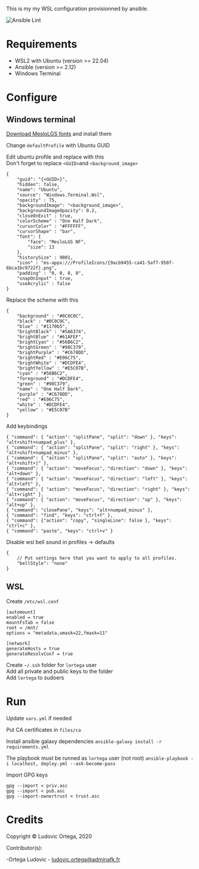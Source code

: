 This is my my WSL configuration provisionned by ansible.

![Ansible Lint](https://github.com/M0NsTeRRR/wsl-ansible/workflows/Ansible%20Lint/badge.svg)

# Requirements

- WSL2 with Ubuntu (version >= 22.04)
- Ansible (version >= 2.12)
- Windows Terminal

# Configure
## Windows terminal
[Download MesloLGS fonts](https://github.com/romkatv/dotfiles-public/tree/master/.local/share/fonts/NerdFonts) and install them

Change `defaultProfile` with Ubuntu GUID  

Edit ubuntu profile and replace with this  
Don't forget to replace `<GUID>`and `<background_image>`  
```
{
    "guid": "{<GUID>}",
    "hidden": false,
    "name": "Ubuntu",
    "source": "Windows.Terminal.Wsl",
    "opacity" : 75,
    "backgroundImage": "<background_image>",
    "backgroundImageOpacity": 0.2,
    "closeOnExit" : true,
    "colorScheme" : "One Half Dark",
    "cursorColor" : "#FFFFFF",
    "cursorShape" : "bar",
    "font": {
        "face": "MesloLGS NF",
        "size": 13
    },
    "historySize" : 9001,
    "icon" : "ms-appx:///ProfileIcons/{9acb9455-ca41-5af7-950f-6bca1bc9722f}.png",
    "padding" : "0, 0, 0, 0",
    "snapOnInput" : true,
    "useAcrylic" : false
}
```

Replace the scheme with this  
```
{
    "background" : "#0C0C0C",
    "black" : "#0C0C0C",
    "blue" : "#1170b5",
    "brightBlack" : "#5A6374",
    "brightBlue" : "#61AFEF",
    "brightCyan" : "#56B6C2",
    "brightGreen" : "#98C379",
    "brightPurple" : "#C678DD",
    "brightRed" : "#E06C75",
    "brightWhite" : "#DCDFE4",
    "brightYellow" : "#E5C07B",
    "cyan" : "#56B6C2",
    "foreground" : "#DCDFE4",
    "green" : "#98C379",
    "name" : "One Half Dark",
    "purple" : "#C678DD",
    "red" : "#E06C75",
    "white" : "#DCDFE4",
    "yellow" : "#E5C07B"
}
```

Add keybindings
```
{ "command": { "action": "splitPane", "split": "down" }, "keys": "alt+shift+numpad_plus" },
{ "command": { "action": "splitPane", "split": "right" }, "keys": "alt+shift+numpad_minus" },
{ "command": { "action": "splitPane", "split": "auto" }, "keys": "alt+shift+|" },
{ "command": { "action": "moveFocus", "direction": "down" }, "keys": "alt+down" },
{ "command": { "action": "moveFocus", "direction": "left" }, "keys": "alt+left" },
{ "command": { "action": "moveFocus", "direction": "right" }, "keys": "alt+right" },
{ "command": { "action": "moveFocus", "direction": "up" }, "keys": "alt+up" },
{ "command": "closePane", "keys": "alt+numpad_minus" },
{ "command": "find", "keys": "ctrl+f" },
{ "command": {"action": "copy", "singleLine": false }, "keys": "ctrl+c" },
{ "command": "paste", "keys": "ctrl+v" }
```

Disable wsl bell sound in profiles -> defaults
```
{
    // Put settings here that you want to apply to all profiles.
    "bellStyle": "none"
}
```

## WSL
Create `/etc/wsl.conf`  
```
[automount]
enabled = true
mountFsTab = false
root = /mnt/
options = "metadata,umask=22,fmask=11"

[network]
generateHosts = true
generateResolvConf = true
```

Create `~/.ssh` folder for `lortega` user  
Add all private and public keys to the folder  
Add `lortega` to sudoers  

#  Run
Update `vars.yml` if needed

Put CA certificates in `files/ca`

Install ansible galaxy dependencies `ansible-galaxy install -r requirements.yml`

The playbook must be runned as `lortega` user (not root)
`ansible-playbook -i localhost, deploy.yml --ask-become-pass`  

Import GPG keys
```
gpg --import < priv.asc
gpg --import < pub.asc
gpg --import-ownertrust < trust.asc
```

# Credits

Copyright © Ludovic Ortega, 2020

Contributor(s):

-Ortega Ludovic - ludovic.ortega@adminafk.fr
